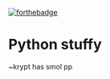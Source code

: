 [![forthebadge](https://forthebadge.com/images/badges/made-with-python.svg)](https://forthebadge.com)

# Python stuffy
 
~krypt has smol pp
